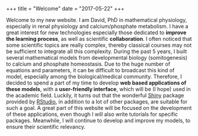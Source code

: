 +++
title = "Welcome"
date = "2017-05-22"
+++

Welcome to my new website. I am David, PhD in mathematical physiology, especially in renal physiology and calcium/phosphate metabolism. I have a great interest for new technologies especially those dedicated to **improve the learning process**, as well as scientific **collaboration**. I often noticed that some scientific topics are really complex, thereby classical courses may not be sufficient to integrate all this complexity. During the past 5 years, I built several mathematical models from developmental biology (somitogenesis) to calcium and phosphate homeostasis. Due to the huge number of equations and parameters, it can be difficult to broadcast this kind of model, especially among the biological/medical community. Therefore, I decided to spend a part of my time to develop **web based applications of these models**, with a **user-friendly interface**, which will be (I hope) used in the academic field. Luckily, it turns out that the wonderful [Shiny](https://shiny.rstudio.com) package provided by [RStudio](https://www.rstudio.com), in addition to a lot of other packages, are suitable for such a goal. A great part of this website will be focused on the development of these applications, even though I will also write tutorials for specific packages. Meanwhile, I will continue to develop and improve my models, to ensure their scientific relevancy. 





